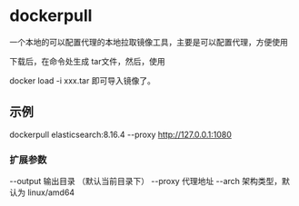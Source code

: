 # dockerpull
一个本地的可以配置代理的本地拉取镜像工具，主要是可以配置代理，方便使用

下载后，在命令处生成 tar文件，然后，使用 

docker load -i xxx.tar 即可导入镜像了。



## 示例
dockerpull elasticsearch:8.16.4 --proxy http://127.0.0.1:1080

### 扩展参数
--output 输出目录 （默认当前目录下）
--proxy 代理地址
--arch  架构类型，默认为 linux/amd64